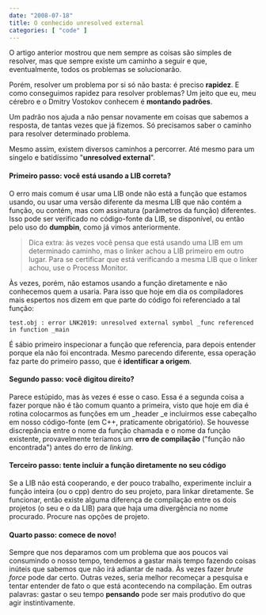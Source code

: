 ```yaml
---
date: "2008-07-18"
title: O conhecido unresolved external
categories: [ "code" ]
---
```

O artigo anterior mostrou que nem sempre as coisas são simples de resolver, mas que sempre existe um caminho a seguir e que, eventualmente, todos os problemas se solucionarão.

Porém, resolver um problema por si só não basta: é preciso **rapidez**. E como conseguimos rapidez para resolver problemas? Um jeito que eu, meu cérebro e o Dmitry Vostokov conhecem é **montando padrões**.

Um padrão nos ajuda a não pensar novamente em coisas que sabemos a resposta, de tantas vezes que já fizemos. Só precisamos saber o caminho para resolver determinado problema.

Mesmo assim, existem diversos caminhos a percorrer. Até mesmo para um singelo e batidíssimo "**unresolved external**".

#### Primeiro passo: você está usando a LIB correta?

O erro mais comum é usar uma LIB onde não está a função que estamos usando, ou usar uma versão diferente da mesma LIB que não contém a função, ou contém, mas com assinatura (parâmetros da função) diferentes. Isso pode ser verificado no código-fonte da LIB, se disponível, ou então pelo uso do **dumpbin**, como já vimos anteriormente.

<blockquote>Dica extra: às vezes você pensa que está usando uma LIB em um determinado caminho, mas o linker achou a LIB primeiro em outro lugar. Para se certificar que está verificando a mesma LIB que o linker achou, use o Process Monitor.</blockquote>

Às vezes, porém, não estamos usando a função diretamente e não conhecemos quem a usaria. Para isso que hoje em dia os compiladores mais espertos nos dizem em que parte do código foi referenciado a tal função:

    
    test.obj : error LNK2019: unresolved external symbol _func referenced in function _main

É sábio primeiro inspecionar a função que referencia, para depois entender porque ela não foi encontrada. Mesmo parecendo diferente, essa operação faz parte do primeiro passo, que é **identificar a origem**.

#### Segundo passo: você digitou direito?

Parece estúpido, mas às vezes é esse o caso. Essa é a segunda coisa a fazer porque não é tão comum quanto a primeira, visto que hoje em dia é rotina colocarmos as funções em um _header _e incluirmos esse cabeçalho em nosso código-fonte (em C++, praticamente obrigatório). Se houvesse discrepância entre o nome da função chamada e o nome da função existente, provavelmente teríamos um **erro de compilação** ("função não encontrada") antes do erro de _linking_.

#### Terceiro passo: tente incluir a função diretamente no seu código

Se a LIB não está cooperando, e der pouco trabalho, experimente incluir a função inteira (ou o cpp) dentro do seu projeto, para linkar diretamente. Se funcionar, então existe alguma diferença de compilação entre os dois projetos (o seu e o da LIB) para que haja uma divergência no nome procurado. Procure nas opções de projeto.

#### Quarto passo: comece de novo!

Sempre que nos deparamos com um problema que aos poucos vai consumindo o nosso tempo, tendemos a gastar mais tempo fazendo coisas inúteis que sabemos que não irá adiantar de nada. Às vezes fazer _brute force_ pode dar certo. Outras vezes, seria melhor recomeçar a pesquisa e tentar entender de fato o que está acontecendo na compilação. Em outras palavras: gastar o seu tempo **pensando** pode ser mais produtivo do que agir instintivamente.
